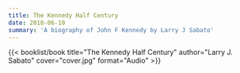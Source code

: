 ```yaml
---
title: The Kennedy Half Century
date: 2018-06-10
summary: 'A biography of John F Kennedy by Larry J Sabato'
---
```


{{< booklist/book
title="The Kennedy Half Century"
author="Larry J. Sabato"
cover="cover.jpg"
format="Audio" >}}
